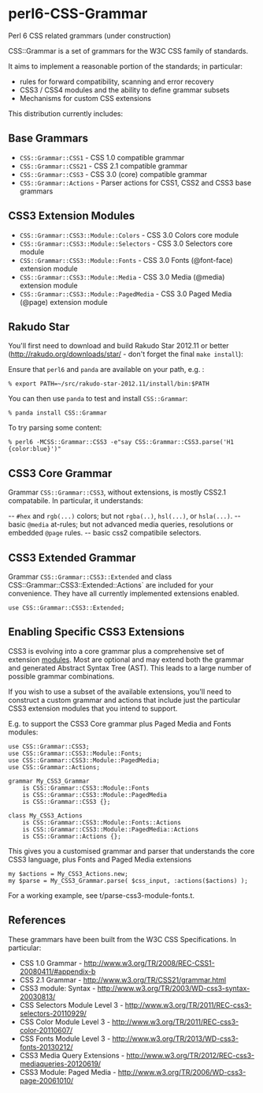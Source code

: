 perl6-CSS-Grammar
=================

Perl 6 CSS related grammars (under construction)

CSS::Grammar is a set of grammars for the W3C CSS family of standards.

It aims to implement a reasonable portion of the standards; in particular:

- rules for forward compatibility, scanning and error recovery
- CSS3 / CSS4 modules and the ability to define grammar subsets
- Mechanisms for custom CSS extensions

This distribution currently includes:

Base Grammars
-------------
- `CSS::Grammar::CSS1`  - CSS 1.0 compatible grammar
- `CSS::Grammar::CSS21` - CSS 2.1 compatible grammar
- `CSS::Grammar::CSS3`  - CSS 3.0 (core) compatible grammar
- `CSS::Grammar::Actions` - Parser actions for CSS1, CSS2 and CSS3 base grammars

CSS3 Extension Modules
----------------------
- `CSS::Grammar::CSS3::Module::Colors` - CSS 3.0 Colors core module
- `CSS::Grammar::CSS3::Module::Selectors` - CSS 3.0 Selectors core module
- `CSS::Grammar::CSS3::Module::Fonts` - CSS 3.0 Fonts (@font-face) extension module
- `CSS::Grammar::CSS3::Module::Media` - CSS 3.0 Media (@media) extension module
- `CSS::Grammar::CSS3::Module::PagedMedia` - CSS 3.0 Paged Media (@page) extension module

Rakudo Star
-----------
You'll first need to download and build Rakudo Star 2012.11 or better (http://rakudo.org/downloads/star/ - don't forget the final `make install`):

Ensure that `perl6` and `panda` are available on your path, e.g. :

    % export PATH=~/src/rakudo-star-2012.11/install/bin:$PATH

You can then use `panda` to test and install `CSS::Grammar`:


    % panda install CSS::Grammar

To try parsing some content:

    % perl6 -MCSS::Grammar::CSS3 -e"say CSS::Grammar::CSS3.parse('H1 {color:blue}')"

CSS3 Core Grammar
-----------------
Grammar `CSS::Grammar::CSS3`, without extensions, is mostly CSS2.1 compatabile. In particular, it understands:

-- `#hex` and `rgb(...)` colors; but not `rgba(..)`, `hsl(...)`, or `hsla(...)`.
-- basic `@media` at-rules; but not advanced media queries, resolutions or embedded `@page` rules.
-- basic css2 compatibile selectors.

CSS3 Extended Grammar
---------------------
Grammar `CSS::Grammar::CSS3::Extended` and class
CSS::Grammar::CSS3::Extended::Actions` are included for your convenience. They
have all currently implemented extensions enabled.

    use CSS::Grammar::CSS3::Extended;

Enabling Specific CSS3 Extensions
---------------------------------
CSS3 is evolving into a core grammar plus a comprehensive set of extension
[modules](http://www.css3.info/modules/). Most are optional and may extend
both the grammar and generated Abstract Syntax Tree (AST). This leads to a
large number of possible grammar combinations.

If you wish to use a subset of the available extensions, you'll need to
construct a custom grammar and actions that include just the particular CSS3
extension modules that you intend to support.

E.g. to support the CSS3 Core grammar plus Paged Media and Fonts modules:

    use CSS::Grammar::CSS3;
    use CSS::Grammar::CSS3::Module::Fonts;
    use CSS::Grammar::CSS3::Module::PagedMedia;
    use CSS::Grammar::Actions;

    grammar My_CSS3_Grammar
        is CSS::Grammar::CSS3::Module::Fonts
        is CSS::Grammar::CSS3::Module::PagedMedia
        is CSS::Grammar::CSS3 {};

    class My_CSS3_Actions
        is CSS::Grammar::CSS3::Module::Fonts::Actions
        is CSS::Grammar::CSS3::Module::PagedMedia::Actions
        is CSS::Grammar::Actions {};

This gives you a customised grammar and parser that understands the
core CSS3 language, plus Fonts and Paged Media extensions

    my $actions = My_CSS3_Actions.new;
    my $parse = My_CSS3_Grammar.parse( $css_input, :actions($actions) );

For a working example, see t/parse-css3-module-fonts.t.

References
----------
These grammars have been built from the W3C CSS Specifications. In particular:

- CSS 1.0 Grammar - http://www.w3.org/TR/2008/REC-CSS1-20080411/#appendix-b
- CSS 2.1 Grammar - http://www.w3.org/TR/CSS21/grammar.html
- CSS3 module: Syntax - http://www.w3.org/TR/2003/WD-css3-syntax-20030813/
- CSS Selectors Module Level 3 - http://www.w3.org/TR/2011/REC-css3-selectors-20110929/
- CSS Color Module Level 3 - http://www.w3.org/TR/2011/REC-css3-color-20110607/
- CSS Fonts Module Level 3 - http://www.w3.org/TR/2013/WD-css3-fonts-20130212/
- CSS3 Media Query Extensions - http://www.w3.org/TR/2012/REC-css3-mediaqueries-20120619/
- CSS3 Module: Paged Media - http://www.w3.org/TR/2006/WD-css3-page-20061010/
